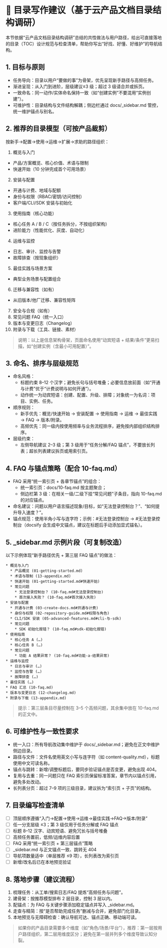 # 🧭 目录写作建议（基于云产品文档目录结构调研）

本节依据“云产品文档目录结构调研”总结的共性做法与用户路径，给出可直接落地的目录（TOC）设计规范与检查清单，帮助你写出“好找、好懂、好维护”的导航结构。

## 1. 目标与原则
- 任务导向：目录以用户“要做的事”为骨架，优先呈现新手路径与高频任务。
- 渐进呈现：从入门到进阶，层级建议≤3 级；超过 3 级请合并或拆页。
- 一致命名：同一动作/实体命名保持一致（如“创建实例”不要混用“实例创建”）。
- 可维护性：目录结构与文件结构解耦；侧边栏通过 docs/_sidebar.md 管控，统一维护锚点与别名。

## 2. 推荐的目录模型（可按产品裁剪）
按新手→配置→使用→运维→扩展→求助的路径组织：
1) 概览与入门
- 产品/方案概览、核心价值、术语与限制
- 快速开始（10 分钟完成首个可用场景）
2) 安装与配置
- 开通与计费、地域与配额
- 身份与权限（RBAC/密钥/访问控制）
- 客户端/CLI/SDK 安装与初始化
3) 使用指南（核心功能）
- 核心任务 A / B / C（按任务拆分，不按组织架构）
- 进阶能力（性能优化、灰度、自动化）
4) 运维与监控
- 日志、审计、监控与告警
- 故障排查（按现象组织）
5) 最佳实践与场景方案
- 典型业务场景与配置组合
6) 迁移与兼容性（如有）
- 从旧版本/他厂迁移、兼容性矩阵
7) 安全与合规（如有）
8) 常见问题 FAQ（统一入口）
9) 版本与变更日志（Changelog）
10) 附录与下载（工具、链接、素材）

> 说明：以上是信息架构骨架，页面命名使用“动宾短语 + 结果/条件”更易扫描，如“创建实例（含最小可用配置）”。

## 3. 命名、排序与层级规范
- 命名风格：
  - 标题约束 8–12 个汉字；避免长句与括号堆叠；必要信息放前面（如“开通与计费”优于“计费说明与如何开通”）。
  - 动作统一为动宾短语：创建、配置、升级、排障；对象统一为名词：项目、实例、任务。
- 顺序规则：
  - 新手优先：概览/快速开始 → 安装配置 → 使用指南 → 运维 → 最佳实践 → FAQ → 版本/附录。
  - 高频优先：同一级内按使用频率与业务流程排序，避免按内部组织结构排序。
- 层级约束：
  - 左侧导航建议 2–3 级；第 3 级用于“任务分解/FAQ 锚点”，不要放长列表；超长列表建议拆页或用索引页。

## 4. FAQ 与锚点策略（配合 10-faq.md）
- FAQ 采用“统一索引页 + 各章节锚点”的组合：
  - 统一索引页：docs/10-faq.md 按主题聚合；
  - 侧边栏第 3 级：在相关一级/二级下挂“常见问题”子条目，指向 10-faq.md 的对应锚点。
- 命名建议：问题以用户语言描述现象/目标，如“无法登录控制台？”、“如何提升导入速度？”。
- 锚点规范：使用半角小写与连字符；示例：#无法登录控制台 → #无法登录控制台（docsify 会生成中文锚点，建议在标题后手动添加显式锚名）。

## 5. _sidebar.md 示例片段（可复制改造）
以下示例体现“新手路径优先 + 第三层 FAQ 锚点”的做法：

```
* 概览与入门
  * 产品概览 (01-getting-started.md)
  * 术语与限制 (13-appendix.md)
  * 快速开始 (01-getting-started.md#快速开始)
  * 常见问题
    * 无法登录控制台？ (10-faq.md#无法登录控制台)
    * 首次接入失败？ (10-faq.md#首次接入失败)
* 安装与配置
  * 开通与计费 (03-create-docs.md#开通与计费)
  * 身份与权限 (02-repository-guide.md#权限与角色)
  * CLI/SDK 安装 (05-advanced-features.md#cli-与-sdk)
  * 常见问题
    * SDK 初始化报错？ (10-faq.md#sdk-初始化报错)
* 使用指南
  * 核心任务 A (…)
  * 核心任务 B (…)
  * 常见问题
    * 功能 A 结果异常？ (10-faq.md#功能-a-结果异常)
* 运维与监控
  * 日志与审计 (…)
  * 监控与告警 (…)
  * 故障排查 (…)
* 最佳实践 (…)
* FAQ 汇总 (10-faq.md)
* 版本与变更日志 (12-changelog.md)
* 附录与下载 (13-appendix.md)
```

> 提示：第三层条目尽量控制在 3–5 个高频问题，其余集中放在 10-faq.md 的正文中。

## 6. 可维护性与一致性要求
- 统一入口：所有导航改动集中维护于 docs/_sidebar.md；避免在正文中维护侧边目录。
- 路径与文件：文件名使用英文小写与连字符（如 content-quality.md），标题使用中文可读名称。
- 锚点与跳转：新增/调整标题后，要同步验证锚点是否变更，避免出现 404。
- 复用与去重：同一问题只在 FAQ 索引页保留标准答案，章节内以锚点引用，避免多处改动。
- 长列表分页：超过 7–9 项的三级目录，建议拆为“索引页 + 子页”的结构。

## 7. 目录编写检查清单
- [ ] 顶层顺序遵循“入门→配置→使用→运维→最佳实践→FAQ→版本/附录”
- [ ] 任一分支层级 ≤3；第 3 级仅用于任务分解或 FAQ 锚点
- [ ] 标题 8–12 汉字、动宾短语、避免冗长与括号堆叠
- [ ] 高频任务置前，低频/运维内容后置
- [ ] FAQ 采用“统一索引页 + 第三层锚点”策略
- [ ] _sidebar.md 与正文锚点一致、跳转无 404
- [ ] 导航项数量适中（单层推荐 ≤9 项），长列表改为索引页
- [ ] 新增/改名后已在本地预览验证

## 8. 落地步骤（建议流程）
1) 梳理任务：从工单/搜索日志/FAQ 提炼“高频任务与问题”。
2) 建骨架：按推荐模型排布 2 层目录，控制 3 层以内。
3) 配锚点：为 FAQ 与关键步骤添加稳定锚点并写入 _sidebar.md。
4) 走查与精简：按“是否帮助完成任务”删减与合并，避免部门化目录。
5) 本地预览与无障碍检查：确认导航可达、锚点正确、移动端可读。

> 如果你的产品目录需要多个维度（如“角色/场景/平台”），推荐：第一层按用户路径组织，第二层用维度区分；避免在第一层并列多个维度导致认知分裂。